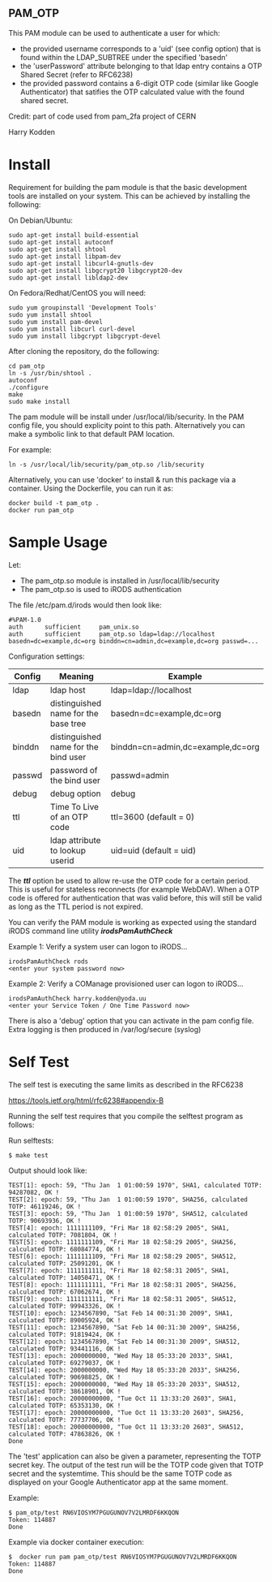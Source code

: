 ## PAM_OTP

This PAM module can be used to authenticate a user for which:

* the provided username corresponds to a 'uid' (see config option) that is found within the LDAP_SUBTREE under the specified 'basedn'
* the 'userPassword' attribute belonging to that ldap entry contains a OTP Shared Secret (refer to RFC6238)
* the provided password contains a 6-digit OTP code (similar like Google Authenticator) that satifies the OTP calculated value with the found shared secret.

Credit:
part of code used from pam_2fa project of CERN

Harry Kodden

# Install

Requirement for building the pam module is that the basic development tools are installed on your system. This can be achieved by installing the following:

On Debian/Ubuntu:
~~~
sudo apt-get install build-essential
sudo apt-get install autoconf
sudo apt-get install shtool
sudo apt-get install libpam-dev
sudo apt-get install libcurl4-gnutls-dev
sudo apt-get install libgcrypt20 libgcrypt20-dev
sudo apt-get install libldap2-dev
~~~

On Fedora/Redhat/CentOS you will need:
~~~
sudo yum groupinstall 'Development Tools'
sudo yum install shtool
sudo yum install pam-devel
sudo yum install libcurl curl-devel
sudo yum install libgcrypt libgcrypt-devel
~~~

After cloning the repository, do the following:

~~~
cd pam_otp
ln -s /usr/bin/shtool .
autoconf
./configure
make
sudo make install
~~~

The pam module will be install under /usr/local/lib/security. In the PAM config file, you should explicity point to this path. Alternatively you can make a symbolic link to that default PAM location.

For example:

~~~
ln -s /usr/local/lib/security/pam_otp.so /lib/security
~~~

Alternatively, you can use 'docker' to install & run this package via a container.
Using the Dockerfile, you can run it as:
~~~
docker build -t pam_otp .
docker run pam_otp
~~~

# Sample Usage

Let:
- The pam_otp.so module is installed in /usr/local/lib/security
- The pam_otp.so is used to iRODS authentication

The file /etc/pam.d/irods would then look like:

~~~
#%PAM-1.0
auth      sufficient     pam_unix.so
auth      sufficient     pam_otp.so ldap=ldap://localhost basedn=dc=example,dc=org binddn=cn=admin,dc=example,dc=org passwd=...
~~~

Configuration settings:

Config | Meaning | Example
--- | --- | ---
ldap | ldap host | ldap=ldap://localhost
basedn | distinguished name for the base tree | basedn=dc=example,dc=org
binddn | distinguished name for the bind user | binddn=cn=admin,dc=example,dc=org
passwd | password of the bind user | passwd=admin
debug | debug option | debug
ttl | Time To Live of an OTP code | ttl=3600 (default = 0)
uid | ldap attribute to lookup userid | uid=uid (default = uid)


The ***ttl*** option be used to allow re-use the OTP code for a certain period. This is useful for stateless reconnects (for example WebDAV). When a OTP code is offered for authentication that was valid before, this will still be valid as long as the TTL period is not expired.



You can verify the PAM module is working as expected using the standard iRODS command line utility ***irodsPamAuthCheck***

Example 1: Verify a system user can logon to iRODS...

~~~
irodsPamAuthCheck rods
<enter your system password now>
~~~

Example 2: Verify a COManage provisioned user can logon to iRODS...

~~~
irodsPamAuthCheck harry.kodden@yoda.uu
<enter your Service Token / One Time Password now>
~~~

There is also a 'debug' option that you can activate in the pam config file. Extra logging is then produced in /var/log/secure (syslog)

# Self Test

The self test is executing the same limits as described in the RFC6238

https://tools.ietf.org/html/rfc6238#appendix-B

Running the self test requires that you compile the selftest program as follows:

Run selftests:

~~~
$ make test
~~~

Output should look like:

~~~
TEST[1]: epoch: 59, "Thu Jan  1 01:00:59 1970", SHA1, calculated TOTP: 94287082, OK !
TEST[2]: epoch: 59, "Thu Jan  1 01:00:59 1970", SHA256, calculated TOTP: 46119246, OK !
TEST[3]: epoch: 59, "Thu Jan  1 01:00:59 1970", SHA512, calculated TOTP: 90693936, OK !
TEST[4]: epoch: 1111111109, "Fri Mar 18 02:58:29 2005", SHA1, calculated TOTP: 7081804, OK !
TEST[5]: epoch: 1111111109, "Fri Mar 18 02:58:29 2005", SHA256, calculated TOTP: 68084774, OK !
TEST[6]: epoch: 1111111109, "Fri Mar 18 02:58:29 2005", SHA512, calculated TOTP: 25091201, OK !
TEST[7]: epoch: 1111111111, "Fri Mar 18 02:58:31 2005", SHA1, calculated TOTP: 14050471, OK !
TEST[8]: epoch: 1111111111, "Fri Mar 18 02:58:31 2005", SHA256, calculated TOTP: 67062674, OK !
TEST[9]: epoch: 1111111111, "Fri Mar 18 02:58:31 2005", SHA512, calculated TOTP: 99943326, OK !
TEST[10]: epoch: 1234567890, "Sat Feb 14 00:31:30 2009", SHA1, calculated TOTP: 89005924, OK !
TEST[11]: epoch: 1234567890, "Sat Feb 14 00:31:30 2009", SHA256, calculated TOTP: 91819424, OK !
TEST[12]: epoch: 1234567890, "Sat Feb 14 00:31:30 2009", SHA512, calculated TOTP: 93441116, OK !
TEST[13]: epoch: 2000000000, "Wed May 18 05:33:20 2033", SHA1, calculated TOTP: 69279037, OK !
TEST[14]: epoch: 2000000000, "Wed May 18 05:33:20 2033", SHA256, calculated TOTP: 90698825, OK !
TEST[15]: epoch: 2000000000, "Wed May 18 05:33:20 2033", SHA512, calculated TOTP: 38618901, OK !
TEST[16]: epoch: 20000000000, "Tue Oct 11 13:33:20 2603", SHA1, calculated TOTP: 65353130, OK !
TEST[17]: epoch: 20000000000, "Tue Oct 11 13:33:20 2603", SHA256, calculated TOTP: 77737706, OK !
TEST[18]: epoch: 20000000000, "Tue Oct 11 13:33:20 2603", SHA512, calculated TOTP: 47863826, OK !
Done
~~~

The 'test' application can also be given a parameter, representing the TOTP secret key. The output of the test run will be the TOTP code given that TOTP secret and the systemtime. This should be the same TOTP code as displayed on your Google Authenticator app at the same moment.

Example:
~~~
$ pam_otp/test RN6VIOSYM7PGUGUNOV7V2LMRDF6KKQON
Token: 114887
Done
~~~

Example via docker container execution:
~~~
$  docker run pam pam_otp/test RN6VIOSYM7PGUGUNOV7V2LMRDF6KKQON
Token: 114887
Done
~~~
